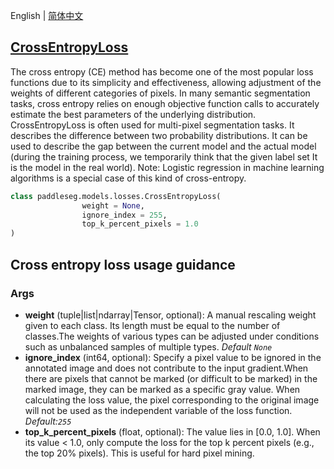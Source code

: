 English | [简体中文](CrossEntropyLoss_cn.md)
## [CrossEntropyLoss](../../../paddleseg/models/losses/cross_entropy_loss.py)

The cross entropy (CE) method has become one of the most popular loss functions due to its simplicity and effectiveness, allowing adjustment of the weights of different categories of pixels. In many semantic segmentation tasks, cross entropy relies on enough objective function calls to accurately estimate the best parameters of the underlying distribution.
CrossEntropyLoss is often used for multi-pixel segmentation tasks. It describes the difference between two probability distributions. It can be used to describe the gap between the current model and the actual model (during the training process, we temporarily think that the given label set It is the model in the real world). Note: Logistic regression in machine learning algorithms is a special case of this kind of cross-entropy.
```python
class paddleseg.models.losses.CrossEntropyLoss(
                weight = None,
                ignore_index = 255,
                top_k_percent_pixels = 1.0
)
```

## Cross entropy loss usage guidance

### Args
* **weight**  (tuple|list|ndarray|Tensor, optional): A manual rescaling weight
            given to each class. Its length must be equal to the number of classes.The weights of various types can be adjusted under conditions such as unbalanced samples of multiple types.
            *Default ``None``*
* **ignore_index** (int64, optional): Specify a pixel value to be ignored in the annotated image
            and does not contribute to the input gradient.When there are pixels that cannot be marked (or difficult to be marked) in the marked image, they can be marked as a specific gray value. When calculating the loss value, the pixel corresponding to the original image will not be used as the independent variable of the loss function. *Default:``255``*
* **top_k_percent_pixels** (float, optional): The value lies in [0.0, 1.0]. When its value < 1.0, only compute the loss for
            the top k percent pixels (e.g., the top 20% pixels). This is useful for hard pixel mining.

